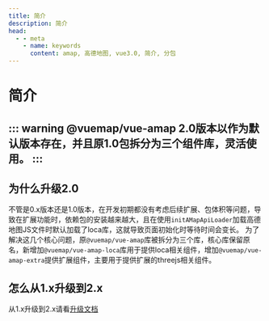 ```yaml
---
title: 简介
description: 简介
head:
  - - meta
    - name: keywords
      content: amap, 高德地图, vue3.0, 简介, 分包
---
```


# 简介

::: warning
@vuemap/vue-amap 2.0版本以作为默认版本存在，并且原1.0包拆分为三个组件库，灵活使用。
:::
---

## 为什么升级2.0

不管是0.x版本还是1.0版本，在开发初期都没有考虑后续扩展、包体积等问题，导致在扩展功能时，依赖包的安装越来越大，且在使用```initAMapApiLoader```加载高德地图JS文件时默认加载了loca库，这就导致页面初始化时等待时间会变长。
为了解决这几个核心问题，原``@vuemap/vue-amap``库被拆分为三个库，核心库保留原名，新增加``@vuemap/vue-amap-loca``库用于提供loca相关组件，增加``@vuemap/vue-amap-extra``提供扩展组件，主要用于提供扩展的threejs相关组件。


## 怎么从1.x升级到2.x

从1.x升级到2.x请看[升级文档]()

